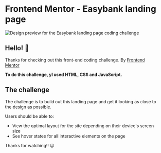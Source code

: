 # Frontend Mentor - Easybank landing page

![Design preview for the Easybank landing page coding challenge](./design/desktop-preview.jpg)

## Hello! 👋

Thanks for checking out this front-end coding challenge.
By [Frontend Mentor](https://www.frontendmentor.io)

**To do this challenge, yI used HTML, CSS and JavaScript.**

## The challenge

The challenge is to build out this landing page and get it looking as close to the design as possible.

Users should be able to:

- View the optimal layout for the site depending on their device's screen size
- See hover states for all interactive elements on the page

Thanks for watching!! 😉
